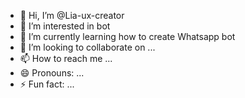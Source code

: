 - 👋 Hi, I’m @Lia-ux-creator
- 👀 I’m interested in bot
- 🌱 I’m currently learning how to create Whatsapp bot 
- 💞️ I’m looking to collaborate on ...
- 📫 How to reach me ...
- 😄 Pronouns: ...
- ⚡ Fun fact: ...

<!---
Lia-ux-creator/Lia-ux-creator is a ✨ special ✨ repository because its `README.md` (this file) appears on your GitHub profile.
You can click the Preview link to take a look at your changes.
--->
